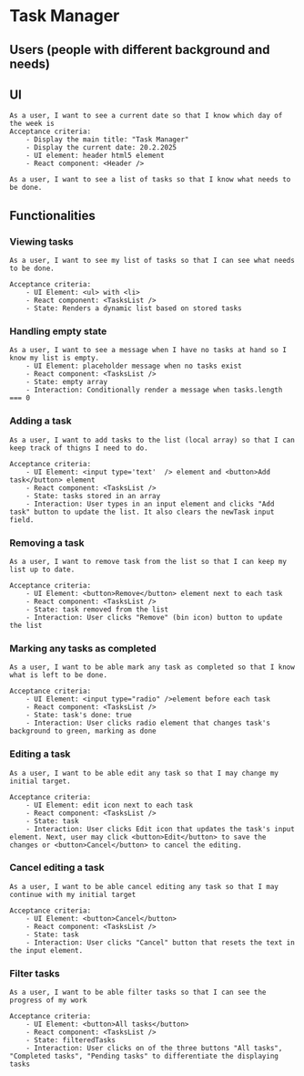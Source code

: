 # Task Manager

## Users (people with different background and needs)

## UI

    As a user, I want to see a current date so that I know which day of the week is
    Acceptance criteria:
        - Display the main title: "Task Manager"
        - Display the current date: 20.2.2025
        - UI element: header html5 element
        - React component: <Header />

    As a user, I want to see a list of tasks so that I know what needs to be done.

## Functionalities

### Viewing tasks

    As a user, I want to see my list of tasks so that I can see what needs to be done.

    Acceptance criteria:
        - UI Element: <ul> with <li>
        - React component: <TasksList />
        - State: Renders a dynamic list based on stored tasks

### Handling empty state

    As a user, I want to see a message when I have no tasks at hand so I know my list is empty.
        - UI Element: placeholder message when no tasks exist
        - React component: <TasksList />
        - State: empty array
        - Interaction: Conditionally render a message when tasks.length === 0

### Adding a task

    As a user, I want to add tasks to the list (local array) so that I can keep track of thigns I need to do.

    Acceptance criteria:
        - UI Element: <input type='text'  /> element and <button>Add task</button> element
        - React component: <TasksList />
        - State: tasks stored in an array
        - Interaction: User types in an input element and clicks "Add task" button to update the list. It also clears the newTask input field.

### Removing a task

    As a user, I want to remove task from the list so that I can keep my list up to date.

    Acceptance criteria:
        - UI Element: <button>Remove</button> element next to each task
        - React component: <TasksList />
        - State: task removed from the list
        - Interaction: User clicks "Remove" (bin icon) button to update the list

### Marking any tasks as completed

    As a user, I want to be able mark any task as completed so that I know what is left to be done.

    Acceptance criteria:
        - UI Element: <input type="radio" />element before each task
        - React component: <TasksList />
        - State: task's done: true
        - Interaction: User clicks radio element that changes task's background to green, marking as done

### Editing a task

    As a user, I want to be able edit any task so that I may change my initial target.

    Acceptance criteria:
        - UI Element: edit icon next to each task
        - React component: <TasksList />
        - State: task
        - Interaction: User clicks Edit icon that updates the task's input element. Next, user may click <button>Edit</button> to save the changes or <button>Cancel</button> to cancel the editing.

### Cancel editing a task

    As a user, I want to be able cancel editing any task so that I may continue with my initial target

    Acceptance criteria:
        - UI Element: <button>Cancel</button>
        - React component: <TasksList />
        - State: task
        - Interaction: User clicks "Cancel" button that resets the text in the input element.

### Filter tasks

    As a user, I want to be able filter tasks so that I can see the progress of my work

    Acceptance criteria:
        - UI Element: <button>All tasks</button>
        - React component: <TasksList />
        - State: filteredTasks
        - Interaction: User clicks on of the three buttons "All tasks", "Completed tasks", "Pending tasks" to differentiate the displaying tasks
